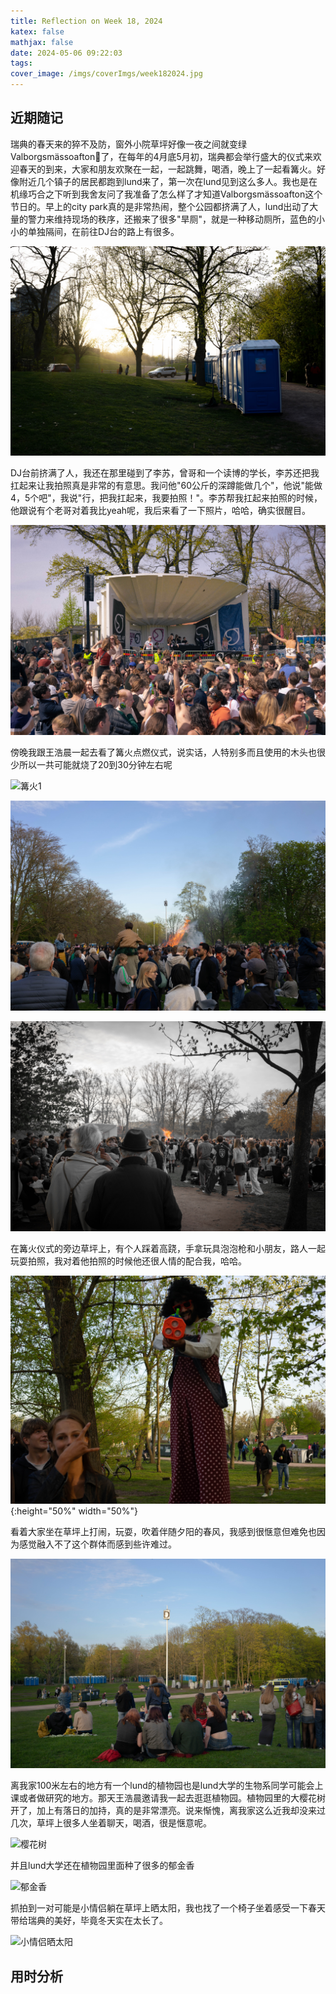 ```yaml
---
title: Reflection on Week 18, 2024
katex: false
mathjax: false
date: 2024-05-06 09:22:03
tags:
cover_image: /imgs/coverImgs/week182024.jpg
---
```


## 近期随记 

瑞典的春天来的猝不及防，窗外小院草坪好像一夜之间就变绿Valborgsmässoafton了，在每年的4月底5月初，瑞典都会举行盛大的仪式来欢迎春天的到来，大家和朋友欢聚在一起，一起跳舞，喝酒，晚上了一起看篝火。好像附近几个镇子的居民都跑到lund来了，第一次在lund见到这么多人。我也是在机缘巧合之下听到我舍友问了我准备了怎么样了才知道Valborgsmässoafton这个节日的。早上的city park真的是非常热闹，整个公园都挤满了人，lund出动了大量的警力来维持现场的秩序，还搬来了很多"旱厕"，就是一种移动厕所，蓝色的小小的单独隔间，在前往DJ台的路上有很多。

![右边的就是"旱厕"](/imgs/ReflectionWeek182024/img12.jpg) 

DJ台前挤满了人，我还在那里碰到了李苏，曾哥和一个读博的学长，李苏还把我扛起来让我拍照真是非常的有意思。我问他"60公斤的深蹲能做几个"，他说"能做4，5个吧"，我说"行，把我扛起来，我要拍照！"。李苏帮我扛起来拍照的时候，他跟说有个老哥对着我比yeah呢，我后来看了一下照片，哈哈，确实很醒目。

![dj台](/imgs/ReflectionWeek182024/img3.jpg) 

傍晚我跟王浩晨一起去看了篝火点燃仪式，说实话，人特别多而且使用的木头也很少所以一共可能就烧了20到30分钟左右呢

![篝火1](/imgs/ReflectionWeek182024/img4.jpg) 

![篝火2](/imgs/ReflectionWeek182024/img5.jpg) 

![篝火3](/imgs/ReflectionWeek182024/img6.jpg) 

在篝火仪式的旁边草坪上，有个人踩着高跷，手拿玩具泡泡枪和小朋友，路人一起玩耍拍照，我对着他拍照的时候他还很人情的配合我，哈哈。

![踩高跷的人](/imgs/ReflectionWeek182024/img7.jpg){:height="50%" width="50%"}

看着大家坐在草坪上打闹，玩耍，吹着伴随夕阳的春风，我感到很惬意但难免也因为感觉融入不了这个群体而感到些许难过。

![草坪上的人们](/imgs/ReflectionWeek182024/img8.jpg) 

离我家100米左右的地方有一个lund的植物园也是lund大学的生物系同学可能会上课或者做研究的地方。那天王浩晨邀请我一起去逛逛植物园。植物园里的大樱花树开了，加上有落日的加持，真的是非常漂亮。说来惭愧，离我家这么近我却没来过几次，草坪上很多人坐着聊天，喝酒，很是惬意呢。

![樱花树](/imgs/ReflectionWeek182024/img9.jpg) 

并且lund大学还在植物园里面种了很多的郁金香

![郁金香](/imgs/ReflectionWeek182024/img10.jpg) 

抓拍到一对可能是小情侣躺在草坪上晒太阳，我也找了一个椅子坐着感受一下春天带给瑞典的美好，毕竟冬天实在太长了。

![小情侣晒太阳](/imgs/ReflectionWeek182024/img11.jpg) 


## 用时分析




